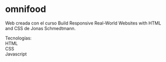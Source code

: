 # omnifood
Web creada con el curso Build Responsive Real-World Websites with HTML and CSS de Jonas Schmedtmann.
<br>

Tecnologías:
<br>HTML
<br>CSS
<br>Javascript
